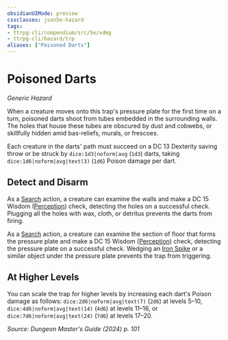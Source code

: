 ```yaml
---
obsidianUIMode: preview
cssclasses: json5e-hazard
tags:
- ttrpg-cli/compendium/src/5e/xdmg
- ttrpg-cli/hazard/trp
aliases: ["Poisoned Darts"]
---
```

# Poisoned Darts
*Generic Hazard*  

When a creature moves onto this trap's pressure plate for the first time on a turn, poisoned darts shoot from tubes embedded in the surrounding walls. The holes that house these tubes are obscured by dust and cobwebs, or skillfully hidden amid bas-reliefs, murals, or frescoes.

Each creature in the darts' path must succeed on a DC 13 Dexterity saving throw or be struck by `dice:1d3|noform|avg` (`1d3`) darts, taking `dice:1d6|noform|avg|text(3)` (`1d6`) Poison damage per dart.

## Detect and Disarm

As a [Search](3-Compendium/rules/actions.md#Search) action, a creature can examine the walls and make a DC 15 Wisdom ([Perception](3-Compendium/rules/skills.md#Perception)) check, detecting the holes on a successful check. Plugging all the holes with wax, cloth, or detritus prevents the darts from firing.

As a [Search](3-Compendium/rules/actions.md#Search) action, a creature can examine the section of floor that forms the pressure plate and make a DC 15 Wisdom ([Perception](3-Compendium/rules/skills.md#Perception)) check, detecting the pressure plate on a successful check. Wedging an [Iron Spike](3-Compendium/items/iron-spikes-xphb.md) or a similar object under the pressure plate prevents the trap from triggering.

## At Higher Levels

You can scale the trap for higher levels by increasing each dart's Poison damage as follows: `dice:2d6|noform|avg|text(7)` (`2d6`) at levels 5–10, `dice:4d6|noform|avg|text(14)` (`4d6`) at levels 11–16, or `dice:7d6|noform|avg|text(24)` (`7d6`) at levels 17–20.

*Source: Dungeon Master's Guide (2024) p. 101*